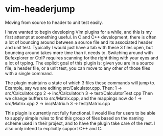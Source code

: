 # vim-headerjump
Moving from source to header to unit test easily.

I have wanted to begin developing Vim plugins for a while, and this is my first attempt at something useful.
In C and C++ development, there is often a lot of bouncing around between a source file and its associated header and unit test.
Typically I would just have a tab with these 3 files open, but bouncing around takes more time than it needs to.  Switching around with Bufexplorer or CtrlP requires scanning for the right thing with your eyes and a lot of typing.
The explicit goal of this plugin is: given you are in a source file, a header file, or a unit test, you can move to any other of those files with a single command.

The plugin maintains a state of which 3 files these commands will jump to.
Example, say we are editing src/Calculator.cpp.  Then:
<leader>1 -> src/Calculator.cpp
<leader>2 -> inc/Calculator.h
<leader>3 -> test/CalculatorTest.cpp
Then we change buffers to src/Matrix.cpp, and the mappings now do
<leader>1 -> src/Matrix.cpp
<leader>2 -> inc/Matrix.h
<leader>3 -> test/Matrix.cpp

This plugin is currently not fully functional.  I would like for users to be able to supply simple rules to find this group of files based on the naming scheme used in their project, and to have the plugin take care of the rest.
I also only intend to explicitly support C++ and C.
